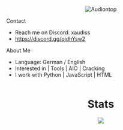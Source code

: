 <p align="center"> <img src="https://komarev.com/ghpvc/?username=Audiontop&label=Profile%20views&color=0e75b6&style=flat" alt="Audiontop" /> </p>

Contact
- Reach me on Discord: xaudiss
- https://discord.gg/qjdhYsw2

About Me
- Language: German / English
- Interested in | Tools | AIO | Cracking
- I work with Python | JavaScript | HTML

<p href="Audi" align="center">
    <img alt="" src=https://lanyard.cnrad.dev/api/1098616471434829876/>
</p>

<h1 align="center">Stats</h1>
<a href="https://github.com/Audiontop"></a>
<p align="center">
  <img src="https://github-readme-stats.vercel.app/api?username=Audiontop&theme=midnight-purple&show_icons=true" />
</p>
